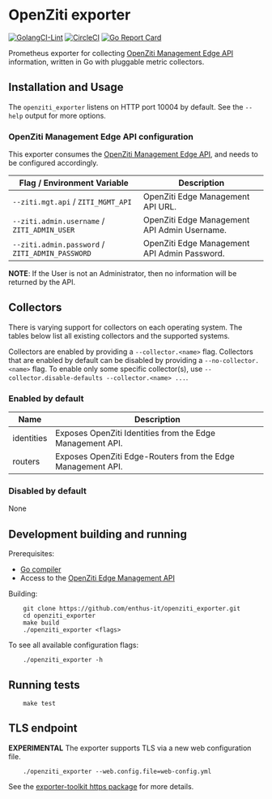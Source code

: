 # OpenZiti exporter

[![GolangCI-Lint](https://github.com/enthus-it/openzit_exporter/workflows/golangci-lint/badge.svg?branch=main)][golangci-lint]
[![CircleCI](https://circleci.com/gh/enthus-it/openziti_exporter/tree/main.svg?style=shield)][circleci]
[![Go Report Card](https://goreportcard.com/badge/github.com/enthus-it/openziti_exporter)][goreportcard]

Prometheus exporter for collecting [OpenZiti Management Edge API](https://openziti.io/docs/reference/developer/api/) information,
written in Go with pluggable metric collectors.

## Installation and Usage

The `openziti_exporter` listens on HTTP port 10004 by default. See the `--help` output for more options.

### OpenZiti Management Edge API configuration

This exporter consumes the [OpenZiti Management Edge API](https://openziti.io/docs/reference/developer/api/edge-management-reference),
and needs to be configured accordingly.

Flag / Environment Variable         |  Description |
------------------------------------|--------------|
`--ziti.mgt.api` / `ZITI_MGMT_API`  | OpenZiti Edge Management API URL. |
`--ziti.admin.username` / `ZITI_ADMIN_USER`  | OpenZiti Edge Management API Admin Username. |
`--ziti.admin.password` / `ZITI_ADMIN_PASSWORD`  | OpenZiti Edge Management API Admin Password. |

**NOTE**: If the User is not an Administrator, then no information will be returned by the API.

## Collectors

There is varying support for collectors on each operating system. The tables
below list all existing collectors and the supported systems.

Collectors are enabled by providing a `--collector.<name>` flag.
Collectors that are enabled by default can be disabled by providing a `--no-collector.<name>` flag.
To enable only some specific collector(s), use `--collector.disable-defaults --collector.<name> ...`.

### Enabled by default

Name     | Description |
---------|-------------|
identities | Exposes OpenZiti Identities from the Edge Management API. |
routers | Exposes OpenZiti Edge-Routers from the Edge Management API. |

### Disabled by default

None

## Development building and running

Prerequisites:

* [Go compiler](https://golang.org/dl/)
* Access to the [OpenZiti Edge Management API](https://openziti.io/docs/reference/developer/api/)

Building:

```shell
    git clone https://github.com/enthus-it/openziti_exporter.git
    cd openziti_exporter
    make build
    ./openziti_exporter <flags>
```

To see all available configuration flags:

```shell
    ./openziti_exporter -h
```

## Running tests

```shell
    make test
```

## TLS endpoint

**EXPERIMENTAL** The exporter supports TLS via a new web configuration file.

```shell
    ./openziti_exporter --web.config.file=web-config.yml
```

See the [exporter-toolkit https package](https://github.com/prometheus/exporter-toolkit/blob/v0.1.0/https/README.md) for more details.

[golangci-lint]: https://github.com/enthus-it/openziti_exporter/actions/workflows/golangci-lint.yml
[circleci]: https://circleci.com/gh/enthus-it/openziti_exporter
[goreportcard]: https://goreportcard.com/report/github.com/enthus-it/openziti_exporter
